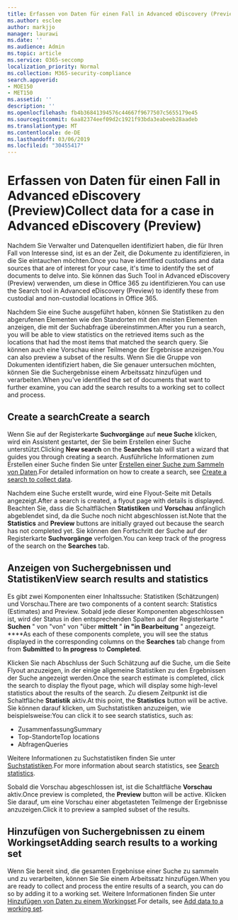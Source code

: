 ```yaml
---
title: Erfassen von Daten für einen Fall in Advanced eDiscovery (Preview)
ms.author: esclee
author: markjjo
manager: laurawi
ms.date: ''
ms.audience: Admin
ms.topic: article
ms.service: O365-seccomp
localization_priority: Normal
ms.collection: M365-security-compliance
search.appverid:
- MOE150
- MET150
ms.assetid: ''
description: ''
ms.openlocfilehash: fb4b36841394576c44667f9677507c5655179e45
ms.sourcegitcommit: 6aa82374eef09d2c1921f93bda3eabeeb28aadeb
ms.translationtype: MT
ms.contentlocale: de-DE
ms.lasthandoff: 03/06/2019
ms.locfileid: "30455417"
---
```

# <a name="collect-data-for-a-case-in-advanced-ediscovery-preview"></a><span data-ttu-id="6d256-102">Erfassen von Daten für einen Fall in Advanced eDiscovery (Preview)</span><span class="sxs-lookup"><span data-stu-id="6d256-102">Collect data for a case in Advanced eDiscovery (Preview)</span></span>

<span data-ttu-id="6d256-103">Nachdem Sie Verwalter und Datenquellen identifiziert haben, die für Ihren Fall von Interesse sind, ist es an der Zeit, die Dokumente zu identifizieren, in die Sie eintauchen möchten.</span><span class="sxs-lookup"><span data-stu-id="6d256-103">Once you have identified custodians and data sources that are of interest for your case, it's time to identify the set of documents to delve into.</span></span> <span data-ttu-id="6d256-104">Sie können das Such Tool in Advanced eDiscovery (Preview) verwenden, um diese in Office 365 zu identifizieren.</span><span class="sxs-lookup"><span data-stu-id="6d256-104">You can use the Search tool in Advanced eDiscovery (Preview) to identify these from custodial and non-custodial locations in Office 365.</span></span>

<span data-ttu-id="6d256-105">Nachdem Sie eine Suche ausgeführt haben, können Sie Statistiken zu den abgerufenen Elementen wie den Standorten mit den meisten Elementen anzeigen, die mit der Suchabfrage übereinstimmen.</span><span class="sxs-lookup"><span data-stu-id="6d256-105">After you run a search, you will be able to view statistics on the retrieved items such as the locations that had the most items that matched the search query.</span></span> <span data-ttu-id="6d256-106">Sie können auch eine Vorschau einer Teilmenge der Ergebnisse anzeigen.</span><span class="sxs-lookup"><span data-stu-id="6d256-106">You can also preview a subset of the results.</span></span> <span data-ttu-id="6d256-107">Wenn Sie die Gruppe von Dokumenten identifiziert haben, die Sie genauer untersuchen möchten, können Sie die Suchergebnisse einem Arbeitssatz hinzufügen und verarbeiten.</span><span class="sxs-lookup"><span data-stu-id="6d256-107">When you've identified the set of documents that want to further examine, you can add the search results to a working set to collect and process.</span></span>

## <a name="create-a-search"></a><span data-ttu-id="6d256-108">Create a search</span><span class="sxs-lookup"><span data-stu-id="6d256-108">Create a search</span></span>

<span data-ttu-id="6d256-109">Wenn Sie auf der Registerkarte **Suchvorgänge** auf **neue Suche** klicken, wird ein Assistent gestartet, der Sie beim Erstellen einer Suche unterstützt.</span><span class="sxs-lookup"><span data-stu-id="6d256-109">Clicking **New search** on the **Searches** tab will start a wizard that guides you through creating a search.</span></span> <span data-ttu-id="6d256-110">Ausführliche Informationen zum Erstellen einer Suche finden Sie unter [Erstellen einer Suche zum Sammeln von Daten](create-search-to-collect-data.md).</span><span class="sxs-lookup"><span data-stu-id="6d256-110">For detailed information on how to create a search, see [Create a search to collect data](create-search-to-collect-data.md).</span></span>

<span data-ttu-id="6d256-111">Nachdem eine Suche erstellt wurde, wird eine Flyout-Seite mit Details angezeigt.</span><span class="sxs-lookup"><span data-stu-id="6d256-111">After a search is created, a flyout page with details is displayed.</span></span> <span data-ttu-id="6d256-112">Beachten Sie, dass die Schaltflächen **Statistiken** und **Vorschau** anfänglich abgeblendet sind, da die Suche noch nicht abgeschlossen ist.</span><span class="sxs-lookup"><span data-stu-id="6d256-112">Note that the **Statistics** and **Preview** buttons are initially grayed out because the search has not completed yet.</span></span> <span data-ttu-id="6d256-113">Sie können den Fortschritt der Suche auf der Registerkarte **Suchvorgänge** verfolgen.</span><span class="sxs-lookup"><span data-stu-id="6d256-113">You can keep track of the progress of the search on the **Searches** tab.</span></span>

## <a name="view-search-results-and-statistics"></a><span data-ttu-id="6d256-114">Anzeigen von Suchergebnissen und Statistiken</span><span class="sxs-lookup"><span data-stu-id="6d256-114">View search results and statistics</span></span>
<span data-ttu-id="6d256-115">Es gibt zwei Komponenten einer Inhaltssuche: Statistiken (Schätzungen) und Vorschau.</span><span class="sxs-lookup"><span data-stu-id="6d256-115">There are two components of a content search: Statistics (Estimates) and Preview.</span></span> <span data-ttu-id="6d256-116">Sobald jede dieser Komponenten abgeschlossen ist, wird der Status in den entsprechenden Spalten auf der Registerkarte " **Suchen** " von "von" von "über **mittelt** " **in "in Bearbeitung** " angezeigt. \*\*\*\*</span><span class="sxs-lookup"><span data-stu-id="6d256-116">As each of these components complete, you will see the status displayed in the corresponding columns on the **Searches** tab change from from **Submitted** to **In progress** to **Completed**.</span></span>

<span data-ttu-id="6d256-117">Klicken Sie nach Abschluss der Such Schätzung auf die Suche, um die Seite Flyout anzuzeigen, in der einige allgemeine Statistiken zu den Ergebnissen der Suche angezeigt werden.</span><span class="sxs-lookup"><span data-stu-id="6d256-117">Once the search estimate is completed, click the search to display the flyout page, which will display some high-level statistics about the results of the search.</span></span> <span data-ttu-id="6d256-118">Zu diesem Zeitpunkt ist die Schaltfläche **Statistik** aktiv.</span><span class="sxs-lookup"><span data-stu-id="6d256-118">At this point, the **Statistics** button will be active.</span></span> <span data-ttu-id="6d256-119">Sie können darauf klicken, um Suchstatistiken anzuzeigen, wie beispielsweise:</span><span class="sxs-lookup"><span data-stu-id="6d256-119">You can click it to see search statistics, such as:</span></span>

- <span data-ttu-id="6d256-120">Zusammenfassung</span><span class="sxs-lookup"><span data-stu-id="6d256-120">Summary</span></span>
- <span data-ttu-id="6d256-121">Top-Standorte</span><span class="sxs-lookup"><span data-stu-id="6d256-121">Top locations</span></span>
- <span data-ttu-id="6d256-122">Abfragen</span><span class="sxs-lookup"><span data-stu-id="6d256-122">Queries</span></span>

<span data-ttu-id="6d256-123">Weitere Informationen zu Suchstatistiken finden Sie unter [Suchstatistiken](search-statistics.md).</span><span class="sxs-lookup"><span data-stu-id="6d256-123">For more information about search statistics, see [Search statistics](search-statistics.md).</span></span>

<span data-ttu-id="6d256-124">Sobald die Vorschau abgeschlossen ist, ist die Schaltfläche **Vorschau** aktiv.</span><span class="sxs-lookup"><span data-stu-id="6d256-124">Once preview is completed, the **Preview** button will be active.</span></span> <span data-ttu-id="6d256-125">Klicken Sie darauf, um eine Vorschau einer abgetasteten Teilmenge der Ergebnisse anzuzeigen.</span><span class="sxs-lookup"><span data-stu-id="6d256-125">Click it to preview a sampled subset of the results.</span></span>

## <a name="adding-search-results-to-a-working-set"></a><span data-ttu-id="6d256-126">Hinzufügen von Suchergebnissen zu einem Workingset</span><span class="sxs-lookup"><span data-stu-id="6d256-126">Adding search results to a working set</span></span>

<span data-ttu-id="6d256-127">Wenn Sie bereit sind, die gesamten Ergebnisse einer Suche zu sammeln und zu verarbeiten, können Sie Sie einem Arbeitssatz hinzufügen.</span><span class="sxs-lookup"><span data-stu-id="6d256-127">When you are ready to collect and process the entire results of a search, you can do so by adding it to a working set.</span></span> <span data-ttu-id="6d256-128">Weitere Informationen finden Sie unter [Hinzufügen von Daten zu einem Workingset](add-data-to-working-set.md).</span><span class="sxs-lookup"><span data-stu-id="6d256-128">For details, see [Add data to a working set](add-data-to-working-set.md).</span></span> 